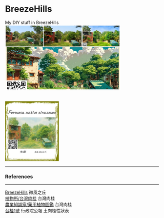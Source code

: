 # BreezeHills
My DIY stuff in BreezeHills 
<br>
<img src="pic/BreezeHills0328_2025.png" width=75%> <br>
<br><br>
<img src="pic/Formosa-native-cinnamon%20Label%200405.jpg" width=35%> <br>


---
### References
---
[BreezeHills](https://github.com/jmysu/BreezeHills/blob/main/pic/BreezeHillsMap_0330.png) 微風之丘 <br>
[植物所/台灣肉桂](http://kplant.biodiv.tw/%E5%8F%B0%E7%81%A3%E8%82%89%E6%A1%82/%E5%8F%B0%E7%81%A3%E8%82%89%E6%A1%82.htm) 台灣肉桂 <br>
[農業知識家/藥用植物圖鑑](https://kmweb.moa.gov.tw/subject/subject.php?id=37202) 台灣肉桂 <br>
[台桂1號](https://gazette.nat.gov.tw/EG_FileManager/eguploadpub/eg024223/ch07/type2/gov62/num30/images/Eg01.pdf) 行政院公報 土肉桂性狀表
